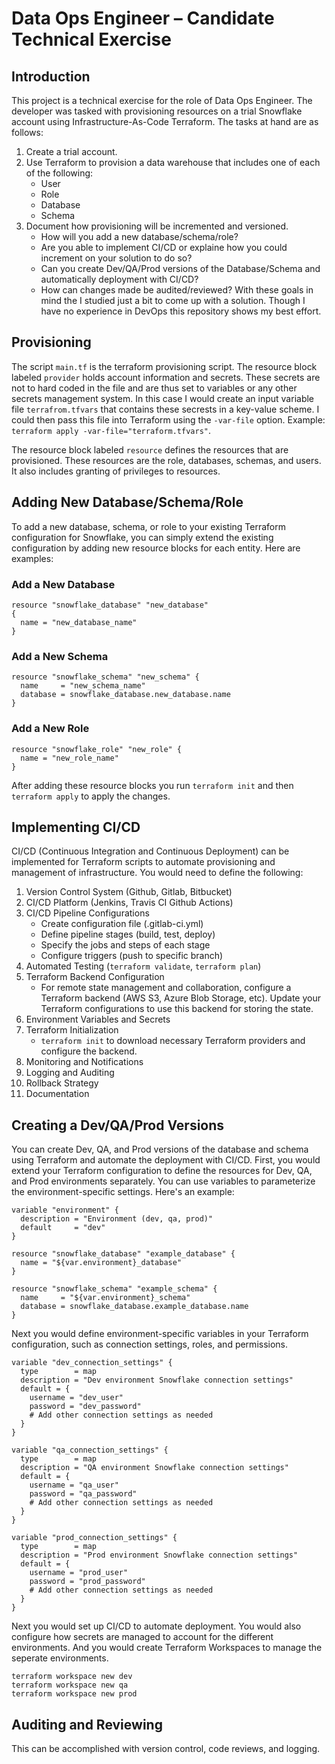 # Data Ops Engineer – Candidate Technical Exercise 
## Introduction
This project is a technical exercise for the role of Data Ops Engineer. The developer was tasked with provisioning resources on a trial Snowflake account using Infrastructure-As-Code Terraform. The tasks at hand are as follows:
1. Create a trial account.
2. Use Terraform to provision a data warehouse that includes one of each of the following:
    - User
    - Role
    - Database
    - Schema
3. Document how provisioning will be incremented and versioned.
    - How will you add a new database/schema/role?
    - Are you able to implement CI/CD or explaine how you could increment on your solution to do so?
    - Can you create Dev/QA/Prod versions of the Database/Schema and automatically deployment with CI/CD?
    - How can changes made be audited/reviewed?
With these goals in mind the I studied just a bit to come up with a solution. Though I have no experience in DevOps this repository shows my best effort.
## Provisioning
The script `main.tf` is the terraform provisioning script. The resource block labeled `provider` holds account information and secrets. These secrets are not to hard coded in the file and are thus set to variables or any other secrets management system. In this case I would create an input variable file `terrafrom.tfvars` that contains these secrests in a key-value scheme. I could then pass this file into Terraform using the `-var-file` option. Example: `terraform apply -var-file="terraform.tfvars"`.

The resource block labeled `resource` defines the resources that are provisioned. These resources are the role, databases, schemas, and users. It also includes granting of privileges to resources.

## Adding New Database/Schema/Role
To add a new database, schema, or role to your existing Terraform configuration for Snowflake, you can simply extend the existing configuration by adding new resource blocks for each entity. Here are examples:

### Add a New Database
```
resource "snowflake_database" "new_database" 
{
  name = "new_database_name"
}
```

### Add a New Schema
```
resource "snowflake_schema" "new_schema" {
  name     = "new_schema_name"
  database = snowflake_database.new_database.name
}
```

### Add a New Role
```
resource "snowflake_role" "new_role" {
  name = "new_role_name"
}
```

After adding these resource blocks you run `terraform init` and then `terraform apply` to apply the changes.

## Implementing CI/CD
CI/CD (Continuous Integration and Continuous Deployment) can be implemented for Terraform scripts to automate provisioning and management of infrastructure. You would need to define the following:
1. Version Control System (Github, Gitlab, Bitbucket)
2. CI/CD Platform (Jenkins, Travis CI Github Actions)
3. CI/CD Pipeline Configurations
    - Create configuration file (.gitlab-ci.yml)
    - Define pipeline stages (build, test, deploy)
    - Specify the jobs and steps of each stage
    - Configure triggers (push to specific branch)
4. Automated Testing (`terraform validate`, `terraform plan`)
5. Terraform Backend Configuration
    - For remote state management and collaboration, configure a Terraform backend (AWS S3, Azure Blob Storage, etc). Update your Terraform configurations to use this backend for storing the state.
6. Environment Variables and Secrets
7. Terraform Initialization
    - `terraform init` to download necessary Terraform providers and configure the backend.
8. Monitoring and Notifications
9. Logging and Auditing
10. Rollback Strategy
11. Documentation

## Creating a Dev/QA/Prod Versions
You can create Dev, QA, and Prod versions of the database and schema using Terraform and automate the deployment with CI/CD. First, you would extend your Terraform configuration to define the resources for Dev, QA, and Prod environments separately. You can use variables to parameterize the environment-specific settings. Here's an example:
```
variable "environment" {
  description = "Environment (dev, qa, prod)"
  default     = "dev"
}

resource "snowflake_database" "example_database" {
  name = "${var.environment}_database"
}

resource "snowflake_schema" "example_schema" {
  name     = "${var.environment}_schema"
  database = snowflake_database.example_database.name
}
```

Next you would define environment-specific variables in your Terraform configuration, such as connection settings, roles, and permissions.
```
variable "dev_connection_settings" {
  type        = map
  description = "Dev environment Snowflake connection settings"
  default = {
    username = "dev_user"
    password = "dev_password"
    # Add other connection settings as needed
  }
}

variable "qa_connection_settings" {
  type        = map
  description = "QA environment Snowflake connection settings"
  default = {
    username = "qa_user"
    password = "qa_password"
    # Add other connection settings as needed
  }
}

variable "prod_connection_settings" {
  type        = map
  description = "Prod environment Snowflake connection settings"
  default = {
    username = "prod_user"
    password = "prod_password"
    # Add other connection settings as needed
  }
}
```
Next you would set up CI/CD to automate deployment. You would also configure how secrets are managed to account for the different environments. And you would create Terraform Workspaces to manage the seperate environments.
```
terraform workspace new dev
terraform workspace new qa
terraform workspace new prod
```
## Auditing and Reviewing
This can be accomplished with version control, code reviews, and logging.